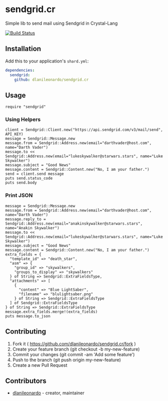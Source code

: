 # sendgrid.cr

Simple lib to send mail using Sendgrid in Crystal-Lang

[![Build Status](https://travis-ci.org/dlanileonardo/sendgrid.cr.svg?branch=master)](https://travis-ci.org/dlanileonardo/sendgrid.cr)

## Installation

Add this to your application's `shard.yml`:

```yaml
dependencies:
  sendgrid:
    github: dlanileonardo/sendgrid.cr
```

## Usage

```crystal
require "sendgrid"
```

### Using Helpers

```
client = Sendgrid::Client.new("https://api.sendgrid.com/v3/mail/send", API_KEY)
message = Sendgrid::Message.new
message.from = Sendgrid::Address.new(email="darthvader@host.com", name="Darth Vader")
message.to << Sendgrid::Address.new(email="lukeskywalker@starwars.stars", name="Luke Skywalker")
message.subject = "Good News"
message.content = Sendgrid::Content.new("No, I am your father.")
send = client.send message
puts send.status_code
puts send.body
```

### Print JSON

```
message = Sendgrid::Message.new
message.from = Sendgrid::Address.new(email="darthvader@host.com", name="Darth Vader")
message.reply_to = Sendgrid::Address.new(email="anakinskywalker@starwars.stars", name="Anakin Skywalker")
message.to << Sendgrid::Address.new(email="lukeskywalker@starwars.stars", name="Luke Skywalker")
message.subject = "Good News"
message.content = Sendgrid::Content.new("No, I am your father.")
extra_fields = {
  "template_id" => "death_star",
  "asm" => {
    "group_id" => "skywalkers",
    "groups_to_display" => "skywalkers"
  } of String => Sendgrid::ExtraFieldsType,
  "attachments" => [
    {
      "content" => "Blue LightSaber",
      "filename" => "blulightsaber.png"
    } of String => Sendgrid::ExtraFieldsType
  ] of Sendgrid::ExtraFieldsType
} of String => Sendgrid::ExtraFieldsType
message.extra_fields.merge!(extra_fields)
puts message.to_json
```

## Contributing

1. Fork it ( https://github.com/dlanileonardo/sendgrid.cr/fork )
2. Create your feature branch (git checkout -b my-new-feature)
3. Commit your changes (git commit -am 'Add some feature')
4. Push to the branch (git push origin my-new-feature)
5. Create a new Pull Request

## Contributors

- [dlanileonardo](https://github.com/dlanileonardo)  - creator, maintainer

